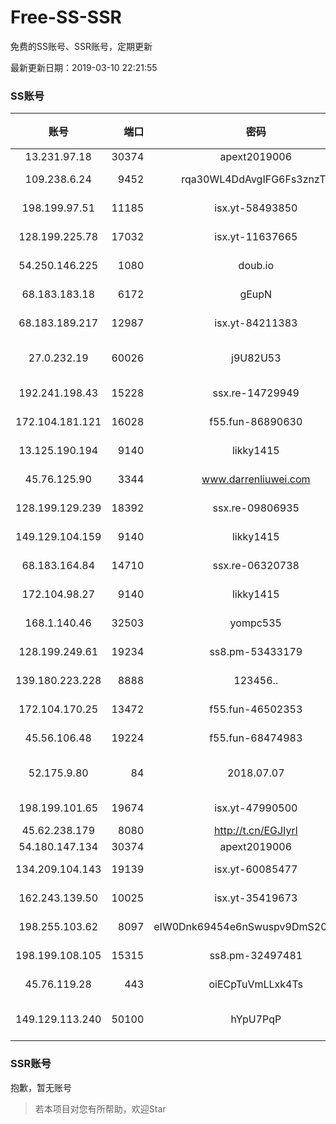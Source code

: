 # Free-SS-SSR

免费的SS账号、SSR账号，定期更新

最新更新日期：2019-03-10 22:21:55 

### SS账号

|账号|端口|密码|加密方式|更新时间|国家|
|:-----:|-----:|:----:|:----:|:----:|:----:|
|13.231.97.18|30374|apext2019006|chacha20|22:13:03|JP|
|109.238.6.24|9452|rqa30WL4DdAvgIFG6Fs3znzTa|aes-256-cfb|22:17:15|FR|
|198.199.97.51|11185|isx.yt-58493850|aes-256-cfb|22:17:04|US|
|128.199.225.78|17032|isx.yt-11637665|aes-256-cfb|22:17:06|SG|
|54.250.146.225|1080|doub.io|aes-256-cfb|22:17:44|JP|
|68.183.183.18|6172|gEupN|aes-256-cfb|22:17:16|SG|
|68.183.189.217|12987|isx.yt-84211383|aes-256-cfb|22:17:05|SG|
|27.0.232.19|60026|j9U82U53|xchacha20-ietf-poly1305|21:37:22|HK|
|192.241.198.43|15228|ssx.re-14729949|aes-256-cfb|22:17:05|US|
|172.104.181.121|16028|f55.fun-86890630|aes-256-cfb|22:17:05|SG|
|13.125.190.194|9140|likky1415|aes-256-cfb|22:17:17|KR|
|45.76.125.90|3344|www.darrenliuwei.com|aes-256-cfb|22:17:16|AU|
|128.199.129.239|18392|ssx.re-09806935|aes-256-cfb|22:17:06|SG|
|149.129.104.159|9140|likky1415|aes-256-cfb|22:07:12|HK|
|68.183.164.84|14710|ssx.re-06320738|aes-256-cfb|22:17:05|US|
|172.104.98.27|9140|likky1415|aes-256-cfb|22:12:16|JP|
|168.1.140.46|32503|yompc535|aes-256-cfb|22:17:12|AU|
|128.199.249.61|19234|ss8.pm-53433179|aes-256-cfb|22:17:06|SG|
|139.180.223.228|8888|123456..|aes-256-cfb|22:17:09|JP|
|172.104.170.25|13472|f55.fun-46502353|aes-256-cfb|22:17:05|SG|
|45.56.106.48|19224|f55.fun-68474983|aes-256-cfb|22:17:03|US|
|52.175.9.80|84|2018.07.07|chacha20-ietf-poly1305|22:17:17|HK|
|198.199.101.65|19674|isx.yt-47990500|aes-256-cfb|22:17:04|US|
|45.62.238.179|8080|http://t.cn/EGJIyrl|rc4-md5|22:17:14|CA|
|54.180.147.134|30374|apext2019006|chacha20|22:17:14|KR|
|134.209.104.143|19139|isx.yt-60085477|aes-256-cfb|22:17:05|SG|
|162.243.139.50|10025|isx.yt-35419673|aes-256-cfb|22:17:05|US|
|198.255.103.62|8097|eIW0Dnk69454e6nSwuspv9DmS201tQ0D|aes-256-cfb|22:17:20|US|
|198.199.108.105|15315|ss8.pm-32497481|aes-256-cfb|22:17:04|US|
|45.76.119.28|443|oiECpTuVmLLxk4Ts|aes-256-cfb|22:17:06|AU|
|149.129.113.240|50100|hYpU7PqP|chacha20-ietf-poly1305|22:17:18|CN|


### SSR账号

抱歉，暂无账号



> 若本项目对您有所帮助，欢迎Star